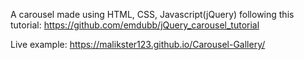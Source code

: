 ﻿A carousel made using HTML, CSS, Javascript(jQuery) following this tutorial:
https://github.com/emdubb/jQuery_carousel_tutorial

Live example: https://malikster123.github.io/Carousel-Gallery/
